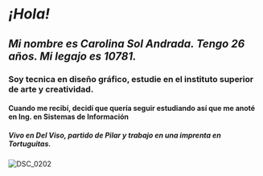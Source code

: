 
# ***¡Hola!***

## *Mi nombre es Carolina Sol Andrada. Tengo 26 años. Mi legajo es 10781.*

### **Soy tecnica en diseño gráfico, estudie en el instituto superior de arte y creatividad.**

#### Cuando me recibí, decidí que quería seguir estudiando así que me anoté en Ing. en Sistemas de Información 


##### *Vivo en Del Viso, partido de Pilar y trabajo en una imprenta en Tortuguitas.*

![DSC_0202](https://user-images.githubusercontent.com/63611935/116820398-4432aa00-ab4b-11eb-93e9-07b54c8dbe04.jpg)
